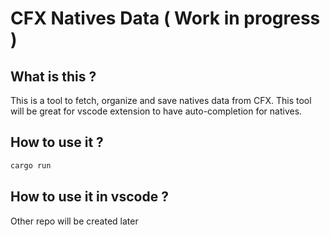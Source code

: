# CFX Natives Data ( Work in progress )

## What is this ?

This is a tool to fetch, organize and save natives data from CFX.
This tool will be great for vscode extension to have auto-completion for natives.

## How to use it ?

```bash
cargo run
```

## How to use it in vscode ?

Other repo will be created later